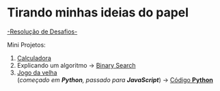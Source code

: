 # Tirando minhas ideias do papel

[-Resolução de Desafios-](https://henrygoncalvess.github.io/Projetos/desafios/desafios)

Mini Projetos:

1. [Calculadora](https://henrygoncalvess.github.io/Projetos/calculadora/escola/calc)<br>
1. Explicando um algoritmo -> [Binary Search](https://henrygoncalvess.github.io/Projetos/binary_search/index)<br>
1. [Jogo da velha](https://henrygoncalvess.github.io/Projetos/jogo_velha/index)<br>
(*começado em **Python**, passado para **JavaScript***) -> [Código **Python**](https://henrygoncalvess.github.io/Projetos/jogo_velha/cod_python/cod)
